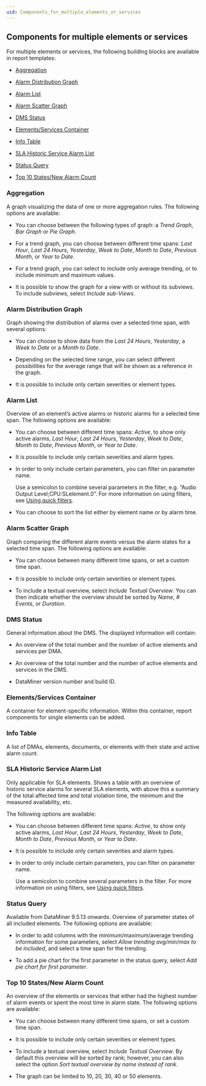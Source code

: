 ```yaml
---
uid: Components_for_multiple_elements_or_services
---
```


## Components for multiple elements or services

For multiple elements or services, the following building blocks are available in report templates:

- [Aggregation](#aggregation)

- [Alarm Distribution Graph](#alarm-distribution-graph)

- [Alarm List](#alarm-list)

- [Alarm Scatter Graph](#alarm-scatter-graph)

- [DMS Status](#dms-status)

- [Elements/Services Container](#elementsservices-container)

- [Info Table](#info-table)

- [SLA Historic Service Alarm List](#sla-historic-service-alarm-list)

- [Status Query](#status-query)

- [Top 10 States/New Alarm Count](#top-10-statesnew-alarm-count)

### Aggregation

A graph visualizing the data of one or more aggregation rules. The following options are available:

- You can choose between the following types of graph: a *Trend Graph*, *Bar Graph* or *Pie Graph*.

- For a trend graph, you can choose between different time spans: *Last Hour*, *Last 24 Hours*, *Yesterday*, *Week to Date*, *Month to Date*, *Previous Month*, or *Year to Date*.

- For a trend graph, you can select to include only average trending, or to include minimum and maximum values.

- It is possible to show the graph for a view with or without its subviews. To include subviews, select *Include sub-Views*.

### Alarm Distribution Graph

Graph showing the distribution of alarms over a selected time span, with several options:

- You can choose to show data from the *Last 24 Hours*, *Yesterday*, a *Week to Date* or a *Month to Date*.

- Depending on the selected time range, you can select different possibilities for the average range that will be shown as a reference in the graph.

- It is possible to include only certain severities or element types.

### Alarm List

Overview of an element’s active alarms or historic alarms for a selected time span. The following options are available:

- You can choose between different time spans: *Active*, to show only active alarms, *Last Hour*, *Last 24 Hours*, *Yesterday*, *Week to Date*, *Month to Date*, *Previous Month*, or *Year to Date*.

- It is possible to include only certain severities and alarm types.

- In order to only include certain parameters, you can filter on parameter name.

    Use a semicolon to combine several parameters in the filter, e.g. “Audio Output Level;CPU:SLelement.0”. For more information on using filters, see [Using quick filters](xref:Using_quick_filters).

- You can choose to sort the list either by element name or by alarm time.

### Alarm Scatter Graph

Graph comparing the different alarm events versus the alarm states for a selected time span. The following options are available:

- You can choose between many different time spans, or set a custom time span.

- It is possible to include only certain severities or element types.

- To include a textual overview, select *Include Textual Overview*. You can then indicate whether the overview should be sorted by *Name*, *# Events*, or *Duration*.

### DMS Status

General information about the DMS. The displayed information will contain:

- An overview of the total number and the number of active elements and services per DMA.

- An overview of the total number and the number of active elements and services in the DMS.

- DataMiner version number and build ID.

### Elements/Services Container

A container for element-specific information. Within this container, report components for single elements can be added.

### Info Table

A list of DMAs, elements, documents, or elements with their state and active alarm count.

### SLA Historic Service Alarm List

Only applicable for SLA elements. Shows a table with an overview of historic service alarms for several SLA elements, with above this a summary of the total affected time and total violation time, the minimum and the measured availability, etc.

The following options are available:

- You can choose between different time spans: *Active*, to show only active alarms, *Last Hour*, *Last 24 Hours*, *Yesterday*, *Week to Date*, *Month to Date*, *Previous Month*, or *Year to Date*.

- It is possible to include only certain severities and alarm types.

- In order to only include certain parameters, you can filter on parameter name.

    Use a semicolon to combine several parameters in the filter. For more information on using filters, see [Using quick filters](xref:Using_quick_filters).

### Status Query

Available from DataMiner 9.5.13 onwards. Overview of parameter states of all included elements. The following options are available:

- In order to add columns with the minimum/maximum/average trending information for some parameters, select *Allow trending avg/min/max to be included*, and select a time span for the trending.

- To add a pie chart for the first parameter in the status query, select *Add pie chart for first parameter*.

### Top 10 States/New Alarm Count

An overview of the elements or services that either had the highest number of alarm events or spent the most time in alarm state. The following options are available:

- You can choose between many different time spans, or set a custom time span.

- It is possible to include only certain severities or element types.

- To include a textual overview, select *Include Textual Overview*. By default this overview will be sorted by rank; however, you can also select the option *Sort textual overview by name instead of rank*.

- The graph can be limited to 10, 20, 30, 40 or 50 elements.
